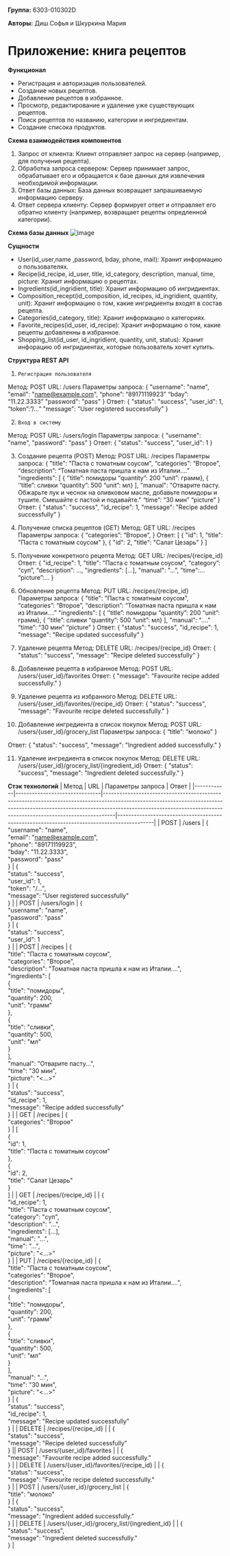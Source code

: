 **Группа:** 6303-010302D

**Авторы:** Диш Софья и Шкуркина Мария

# Приложение: книга рецептов

**Функционал**
- Регистрация и авторизация пользователей.
- Создание новых рецептов.
- Добавление рецептов в избранное.
- Просмотр, редактирование и удаление уже существующих рецептов.
- Поиск рецептов по названию, категории и ингредиентам.
- Создание списока продуктов.


**Схема взаимодействия компонентов**
1.	Запрос от клиента: Клиент отправляет запрос на сервер (например, для получения рецепта).
2.	Обработка запроса сервером: Сервер принимает запрос, обрабатывает его и обращается к базе данных для извлечения необходимой информации.
3.	Ответ базы данных: База данных возвращает запрашиваемую информацию серверу.
4.	Ответ сервера клиенту: Сервер формирует ответ и отправляет его обратно клиенту (например, возвращает рецепты опредленной категории).


**Схема базы данных**
![image](https://github.com/user-attachments/assets/bdb3e0d6-a97d-4276-b262-de3bcb48666d)


**Сущности**
- User(id_user,name ,password, bday, phone, mail): Хранит информацию о пользователях.
- Recipe(id_recipe, id_user, title, id_category, description, manual, time, picture: Хранит информацию о рецептах.
- Ingredients(id_ingridient, title): Хранит информацию об ингридиентах.
- Composition_recept(id_composition, id_recipes, id_ingridient, quantity, unit): Хранит информацию о том, какие ингридиенты входят в состав рецепта.
- Categories(id_category, title): Хранит информацию о категориях.
- Favorite_recipes(id_user, id_recipe): Хранит информацию о том, какие рецепты добавленны в избранное.
- Shopping_list(id_user, id_ingridient, quantity, unit, status): Хранит инфорацию об ингридиентах, которые пользователь хочет купить.


**Структура REST API**

1.     Регистрация пользователя
Метод: POST
URL: /users
Параметры запроса: {
	"username": "name",
	"email": "name@example.com",
	“phone”: “89171119923”
		“bday”: “11.22.3333”
	"password": "pass"
}
Ответ: {
    "status": "success",
    "user_id": 1,
                   “token”:”/…”
    "message": "User registered successfully"
}

2.     Вход в систему
Метод: POST
URL: /users/login
Параметры запроса: {
	"username": "name",
	"password": "pass"
}
 Ответ: {
"status": "success",
 "user_id": 1
 }
 
3. Создание рецепта (POST)
Метод: POST
URL: /recipes
Параметры запроса: {
  "title": "Паста с томатным соусом",
  “categories”: “Второе”, 
“description”: “Томатная паста пришла к нам из Италии….”
  "ingredients": [
{ ‘’title”: помидоры
“quantity”: 200
“unit”: грамм},
{ ‘’title”: сливки
“quantity”: 500
“unit”: мл}
  ],
  "manual": "Отварите пасту. Обжарьте лук и чеснок на оливковом масле, добавьте помидоры и тушите. Смешайте с пастой и подавайте."
“time”: “30 мин”
“picture”
}
Ответ:
{
   "status": "success",
    "id_recipe": 1,
    "message": "Recipe added successfully"
}

4. Получение списка рецептов (GET)
Метод: GET
URL: /recipes
Параметры запроса: {
  “categories”: “Второе”, 
}
Ответ:
[
  {
    "id": 1,
    "title": "Паста с томатным соусом"
  },
  {
    "id": 2,
    "title": "Салат Цезарь"
  }
]

5. Получение конкретного рецепта 
Метод: GET
URL: /recipes/{recipe_id}
Ответ:
{
  "id_recipe": 1,
  "title": "Паста с томатным соусом",
“category”: “суп”,
“description”: …,
  "ingredients": [...],
  "manual": "...",
  "time":...
“picture”:...
}

6. Обновление рецепта 
Метод: PUT
URL: /recipes/{recipe_id}
Параметры запроса: {
  "title": "Паста с томатным соусом",
  “categories”: “Второе”, 
“description”: “Томатная паста пришла к нам из Италии….”
  "ingredients": [
{ ‘’title”: помидоры
“quantity”: 200
“unit”: грамм},
{ ‘’title”: сливки
“quantity”: 500
“unit”: мл}
  ],
  "manual": "...."
“time”: “30 мин”
“picture”
}
Ответ:
{
   "status": "success",
    "id_recipe": 1,
    "message": "Recipe updated  successfully"
}

7. Удаление рецепта 
Метод: DELETE
URL: /recipes/{recipe_id}
Ответ:
{
   "status": "success",
    "message": "Recipe deleted  successfully"
}

8. Добавление рецепта в избранное
Метод: POST
URL: /users/{user_id}/favorites
Ответ:
{
"message": "Favourite recipe added successfully."
}

9. Удаление рецепта из избранного
Метод: DELETE
URL: /users/{user_id}/favorites/{recipe_id}
Ответ:
{
   "status": "success",
    "message": "Favourite recipe deleted  successfully."
}

10. Добавление ингредиента в список покупок
 Метод: POST
URL: /users/{user_id}/grocery_list
Параметры запроса: {
“title”: “молоко”
}

Ответ:
{
   "status": "success",
    "message": "Ingredient added successfully."
}

11. Удаление ингредиента в список покупок
Метод: DELETE
URL: /users/{user_id}/grocery_list/{ingredient_id}
Ответ:
{
   "status": "success",
    "message": "Ingredient deleted successfully."
}





**Стэк технологий**
| Метод      | URL                           | Параметры запроса                                                                                                                                                                                                                           | Ответ                                                                                     |
|------------|-------------------------------|----------------------------------------------------------------------------------------------------------------------------------------------------------------------------------------------------------------------------------------------|-------------------------------------------------------------------------------------------|
| POST       | /users                        | {<br>  "username": "name",<br>  "email": "name@example.com",<br>  "phone": "89171119923",<br>  "bday": "11.22.3333",<br>  "password": "pass"<br>}                                                                                       | {<br>  "status": "success",<br>  "user_id": 1,<br>  "token": "/...",<br>  "message": "User registered successfully"<br>} |
| POST       | /users/login                  | {<br>  "username": "name",<br>  "password": "pass"<br>}                                                                                                                                                                                  | {<br>  "status": "success",<br>  "user_id": 1<br>}                                     |
| POST       | /recipes                      | {<br>  "title": "Паста с томатным соусом",<br>  "categories": "Второе",<br>  "description": "Томатная паста пришла к нам из Италии….",<br>  "ingredients": [<br>    {<br>      "title": "помидоры",<br>      "quantity": 200,<br>      "unit": "грамм"<br>    },<br>    {<br>      "title": "сливки",<br>      "quantity": 500,<br>      "unit": "мл"<br>    }<br>  ],<br>  "manual": "Отварите пасту...",<br>  "time": "30 мин",<br>  "picture": "<...>"<br>} | {<br>  "status": "success",<br>  "id_recipe": 1,<br>  "message": "Recipe added successfully"<br>} |
| GET        | /recipes                      | {<br>  "categories": "Второе"<br>}                                                                                                                                                                                                         | [<br>  {<br>    "id": 1,<br>    "title": "Паста с томатным соусом"<br>  },<br>  {<br>    "id": 2,<br>    "title": "Салат Цезарь"<br>  }<br>] |
| GET        | /recipes/{recipe_id}         |                                                                                                                                                                                                                                              | {<br>  "id_recipe": 1,<br>  "title": "Паста с томатным соусом",<br>  "category": "суп",<br>  "description": "...",<br>  "ingredients": [...],<br>  "manual": "...",<br>  "time": "...",<br>  "picture": "<...>"<br>} |
| PUT        | /recipes/{recipe_id}         | {<br>  "title": "Паста с томатным соусом",<br>  "categories": "Второе",<br>  "description": "Томатная паста пришла к нам из Италии….",<br>  "ingredients": [<br>    {<br>      "title": "помидоры",<br>      "quantity": 200,<br>      "unit": "грамм"<br>    },<br>    {<br>      "title": "сливки",<br>      "quantity": 500,<br>      "unit": "мл"<br>    }<br>  ],<br>  "manual": "...",<br>  "time": "30 мин",<br>  "picture": "<...>"<br>} | {<br>  "status": "success",<br>  "id_recipe": 1,<br>  "message": "Recipe updated successfully"<br>} |
| DELETE     | /recipes/{recipe_id}         |                                                                                                                                                                                                                                              | {<br>  "status": "success",<br>  "message": "Recipe deleted successfully"<br>}          || POST       | /users/{user_id}/favorites    |                                                                                                                                                                                                                                              | {<br>  "message": "Favourite recipe added successfully."<br>}                           |
| DELETE     | /users/{user_id}/favorites/{recipe_id} |                                                                                                                                                                                                                                              | {<br>  "status": "success",<br>  "message": "Favourite recipe deleted successfully."<br>} |
| POST       | /users/{user_id}/grocery_list | {<br>  "title": "молоко"<br>}                                                                                                                                                                                                               | {<br>  "status": "success",<br>  "message": "Ingredient added successfully."<br>}     |
| DELETE     | /users/{user_id}/grocery_list/{ingredient_id} |                                                                                                                                                                                                                                              | {<br>  "status": "success",<br>  "message": "Ingredient deleted successfully."<br>}   |


